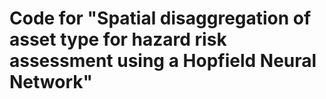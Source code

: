 # Code for "Spatial disaggregation of asset type for hazard risk assessment using a Hopfield Neural Network"